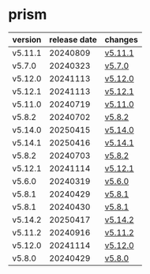 # prism	


|version|release date|changes|
|---|---|---|
|v5.11.1|20240809|[v5.11.1](./v5.11.1-20240809.md)|
|v5.7.0|20240323|[v5.7.0](./v5.7.0-20240323.md)|
|v5.12.0|20241113|[v5.12.0](./v5.12.0-20241113.md)|
|v5.12.1|20241113|[v5.12.1](./v5.12.1-20241113.md)|
|v5.11.0|20240719|[v5.11.0](./v5.11.0-20240719.md)|
|v5.8.2|20240702|[v5.8.2](./v5.8.2-20240702.md)|
|v5.14.0|20250415|[v5.14.0](./v5.14.0-20250415.md)|
|v5.14.1|20250416|[v5.14.1](./v5.14.1-20250416.md)|
|v5.8.2|20240703|[v5.8.2](./v5.8.2-20240703.md)|
|v5.12.1|20241114|[v5.12.1](./v5.12.1-20241114.md)|
|v5.6.0|20240319|[v5.6.0](./v5.6.0-20240319.md)|
|v5.8.1|20240429|[v5.8.1](./v5.8.1-20240429.md)|
|v5.8.1|20240430|[v5.8.1](./v5.8.1-20240430.md)|
|v5.14.2|20250417|[v5.14.2](./v5.14.2-20250417.md)|
|v5.11.2|20240916|[v5.11.2](./v5.11.2-20240916.md)|
|v5.12.0|20241114|[v5.12.0](./v5.12.0-20241114.md)|
|v5.8.0|20240429|[v5.8.0](./v5.8.0-20240429.md)|
